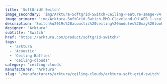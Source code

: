 ```yaml
---
title: 'SoftGrid® Switch'
image_secondary: 'img/Arktura-Softgrid-Switch-Ceiling-Feature-Image-v4-1600x1600.png'
image_primary: 'img/Arktura-SoftGrid-Swtich-MMO-Cleveland-OH_WEB_1-scaled.jpg'
description: 'Switch%u2019s%20acoustic%20ceiling%20modules%20may%20look%20like%20a%20random%20pattern%20of%20panels%20but%20they%20have%20been%20perfectly%20designed%20to%20create%20an%20intricate%20web%20on%20your%20ceiling.%20With%20seamless%20connection%2C%20you%20can%20make%20your%20web%20as%20large%20or%20as%20small%20as%20you%20want.%20Either%20way%2C%20you%u2019ll%20still%20get%20acoustic%20support%20thanks%20to%20the%20Soft%20Sound%AE%20material%20it%u2019s%20designed%20from.%20And%20now%2C%A0for%20larger%20jobs%2C%A0with%20the%20addition%20of%A0SoftGrid%AE%20Max%20options%2C%A0you%20can%20do%20it%20all%20while%A0maximizing%20value%A0and%A0minimizing%20the%20impact%20on%20the%20environment.'
designer: 'Arktura'
subtitle: 'Switch'
href: 'https://arktura.com/product/softgrid-switch/'
tags:
  - 'arktura'
  - 'Acoustic'
  - 'Ceiling Baffles'
  - 'ceiling-clouds'
category: 'ceiling-clouds'
manufacturer: 'Arktura'
slug: '/manufacturers/arktura/ceiling-clouds/arktura-soft-grid-switch'
---
```

